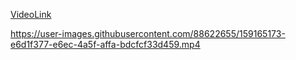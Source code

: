 [VideoLink](https://www.youtube.com/watch?v=oZ4FSZh6PyI)

https://user-images.githubusercontent.com/88622655/159165173-e6d1f377-e6ec-4a5f-affa-bdcfcf33d459.mp4

